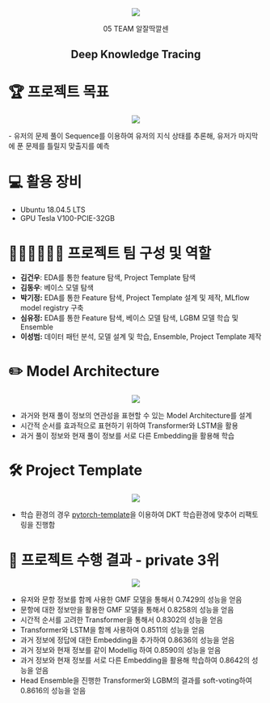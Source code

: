 <p align="center"><img src="https://user-images.githubusercontent.com/65529313/163712073-7d2dcd09-4c1f-4bab-935f-42de292300bb.png" /></p>

<div align="center">
05 TEAM 알잘딱깔센 <br/>
  
## Deep Knowledge Tracing
  
</div>

# 🏆️ 프로젝트 목표
<p align="center"><img src="https://user-images.githubusercontent.com/65529313/168472960-0eac76e2-4fe3-4ebc-b093-f9c0aab59859.png" /></p>
- 유저의 문제 풀이 Sequence를 이용하여 유저의 지식 상태를 추론해, 유저가 마지막에 푼 문제를 틀릴지 맞출지를 예측

# 💻 활용 장비
- Ubuntu 18.04.5 LTS
- GPU Tesla V100-PCIE-32GB

# 🙋🏻‍♂️🙋🏻‍♀️ 프로젝트 팀 구성 및 역할
- **김건우**: EDA를 통한 feature 탐색, Project Template 탐색
- **김동우**: 베이스 모델 탐색
- **박기정:** EDA를 통한 Feature 탐색, Project Template 설계 및 제작, MLflow model registry 구축
- **심유정:** EDA를 통한 Feature 탐색, 베이스 모델 탐색, LGBM 모델 학습 및 Ensemble
- **이성범:** 데이터 패턴 분석, 모델 설계 및 학습, Ensemble, Project Template 제작

# ✏️ Model Architecture
<p align="center"><img src="https://user-images.githubusercontent.com/65529313/168473170-938e1ce0-395f-40be-9118-ea127668b11d.png" /></p>

- 과거와 현재 풀이 정보의 연관성을 표현할 수 있는 Model Architecture를 설계
- 시간적 순서를 효과적으로 표현하기 위하여 Transformer와 LSTM을 활용
- 과거 풀이 정보와 현재 풀이 정보를 서로 다른 Embedding을 활용해 학습

# 🛠 Project Template
<p align="center"><img src="https://user-images.githubusercontent.com/65529313/168473184-7a7a5c9b-f7da-4d92-81d8-965ecd1f934f.png" /></p>

- 학습 환경의 경우 [pytorch-template](https://github.com/victoresque/pytorch-template)을 이용하여 DKT 학습환경에 맞추어 리팩토링을 진행함

# 🎥 프로젝트 수행 결과 - private 3위
<p align="center"><img src="https://user-images.githubusercontent.com/65529313/168473055-047f5162-a1f5-4c64-a5a5-275bb87aa744.png" /></p>

- 유저와 문항 정보를 함께 사용한 GMF 모델을 통해서 0.7429의 성능을 얻음
- 문항에 대한 정보만을 활용한 GMF 모델을 통해서 0.8258의 성능을 얻음
- 시간적 순서를 고려한 Transformer을 통해서 0.8302의 성능을 얻음
- Transformer와 LSTM을 함께 사용하여 0.8511의 성능을 얻음
- 과거 정보에 정답에 대한 Embedding을 추가하여 0.8636의 성능을 얻음
- 과거 정보와 현재 정보를 같이 Modellig 하여 0.8590의 성능을 얻음
- 과거 정보와 현재 정보를 서로 다른 Embedding을 활용해 학습하여 0.8642의 성능을 얻음
- Head Ensemble을 진행한 Transformer와 LGBM의 결과를 soft-voting하여 0.8616의 성능을 얻음
